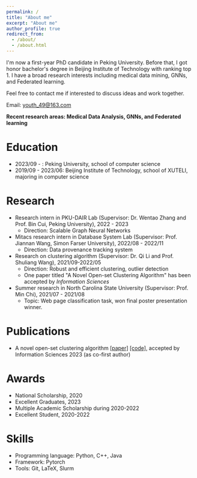 ```yaml
---
permalink: /
title: "About me"
excerpt: "About me"
author_profile: true
redirect_from: 
  - /about/
  - /about.html
---
```




I'm now a first-year PhD candidate in Peking University. Before that, I got honor bachelor's degree in Beijing Institute of Technology with ranking top 1. I have a broad research interests including medical data mining, GNNs, and Federated learning.

Feel free to contact me if interested to discuss ideas and work together.



Email: youth_49@163.com



**Recent research areas: Medical Data Analysis, GNNs, and Federated learning**



Education
======
- 2023/09 - : Peking University, school of computer science
- 2019/09 - 2023/06: Beijing Institute of Technology, school of XUTELI, majoring in computer science



# Research

- Research intern in PKU-DAIR Lab (Supervisor: Dr. Wentao Zhang and Prof. Bin Cui, Peking University), 2022 - 2023
  - Direction: Scalable Graph Neural Networks
- Mitacs research intern in Database System Lab (Supervisor: Prof. Jiannan Wang, Simon Farser University), 2022/08 - 2022/11
  - Direction: Data provenance tracking system
- Research on clustering algorithm (Supervisor: Dr. Qi Li and Prof. Shuliang Wang), 2021/09-2022/05
  - Direction: Robust and  efficient clustering, outlier detection
  - One paper titled "A Novel Open-set Clustering Algorithm" has been accepted by *Information Sciences*
- Summer research in North Carolina State University (Supervisor: Prof. Min Chi), 2021/07 - 2021/08
  - Topic: Web page classification task, won final poster presentation winner.



# Publications

- A novel open-set clustering algorithm [[paper]](https://www.sciencedirect.com/science/article/pii/S0020025523011465) [[code]](https://github.com/Youth-49/2023-DOS-IN), accepted by Information Sciences 2023 (as co-first author)



# Awards

- National Scholarship, 2020
- Excellent Graduates, 2023
- Multiple Academic Scholarship during 2020-2022
- Excellent Student, 2020-2022



# Skills

- Programming language: Python, C++, Java
- Framework: Pytorch
- Tools: Git, LaTeX, Slurm